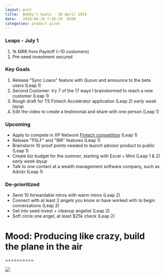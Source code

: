 ```yaml
---
layout: post
title:  Bobby's Goals - 30 April 2018
date:   2018-04-29 7:36:29 -0500
categories: product pivot
---
```


### Leaps - July 1

1. 1k MRR from Payitoff (~10 customers)
1. Pre-seed investment secured

### Key Goals

1. Release "Sync Loans" feature with Quovo and announce to the beta users (Leap 1)
1. Second Customer: try 7 of the 17 ways I brainstormed to reach a new customer (Leap 1)
1. Rough draft for TS Fintech Accelerator application (Leap 2) _early week layup_
1. Edit the video to create a testimonial and share with one person (Leap 1)

### Upcoming
- Apply to compete in XP Network [Fintech competition](https://xyplanningnetwork.wufoo.com/forms/z1mzjixo0o41nw9/?__hstc=77180682.63146827910733f9280424e610510b1c.1524862035207.1524862035207.1524868003003.2&__hssc=77180682.1.1524924645125&__hsfp=860362448&hsCtaTracking=fee83abc-1fd7-460d-85c8-0806bc2bedac%7Cc344de01-8dbf-4677-af7c-8b1257e182a0) (Leap 1)
- Release "PSLF" and "IBR" features (Leap 1)
- Brainstorm 10 proof points needed to launch advisor product to public (Leap 1)
- Create biz budget for the summer, starting with Excel + Mint (Leap 1 & 2) _early week layup_
- Talk to one contact at a wealth management software company, such as Advizr (Leap 1)

### De-prioritized
- Send 10 forwardable intros with warm intros (Leap 2)
- Connect with at least 2 angels you know or have worked with to begin conversations (Leap 2)
- Get into seed invest + cleanup angelist (Leap 2)
- Soft circle one angel, at least $25k check (Leap 2)

# Mood: Producing like crazy, build the plane in the air
==========

![](https://media0.giphy.com/media/ClfqZr5WhqVi0/giphy.gif)
